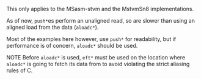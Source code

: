 This only applies to the MSasm-stvm and the MstvmSn8 implementations.

As of now, `push*`es perform an unaligned read, so are slower than using an aligned load from the data (`aloadc*`).

Most of the examples here however, use `push*` for readability, but if performance is of concern, `aloadc*` should be used.

NOTE Before `aloadc*` is used, `eft*` must be used on the location where `aloadc*` is going to fetch its data from to avoid violating the strict aliasing rules of C.
